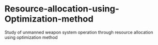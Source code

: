 # Resource-allocation-using-Optimization-method
Study of unmanned weapon system operation through resource allocation using optimization method
